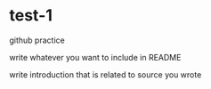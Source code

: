 # test-1
github practice

write whatever you want to include in README

write introduction that is related to source you wrote
